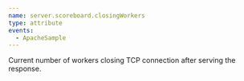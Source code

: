 ```yaml
---
name: server.scoreboard.closingWorkers
type: attribute
events:
  - ApacheSample
---
```


Current number of workers closing TCP connection after serving the response.
